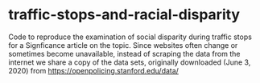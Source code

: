 # traffic-stops-and-racial-disparity

Code to reproduce the examination of social disparity during traffic stops for a Signficance article on the topic. Since websites often change or sometimes become unavailable, instead of scraping the data from the internet we share a copy of the data sets, originally downloaded (June 3, 2020) from https://openpolicing.stanford.edu/data/
